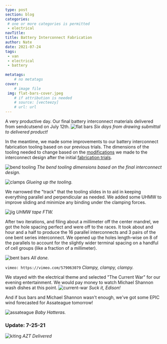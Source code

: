 ```yaml
---
type: post
section: blog
categories: 
 # one or more categories is permitted
 - electrical
navTitle: 
title: Battery Interconnect Fabrication
author: Nate
date: 2021-07-24
tags:
 - van
 - electrical
 - battery
 
metatags:
	# no metatags
cover: 
	# image file
 img: flat-bars-cover.jpeg
	# if attribution is needed
	# source: [vecteezy]
	# url: url
---
```


A very productive day.  Our final battery interconnect materials delivered from sendcutsend on July 12th.
![flat bars](flat-bars.jpeg)
_Six days from drawing submittal to delivered product!_


In the meantime, we made some improvements to our battery interconnect fabrication tooling based on our previous trials.  The dimensions of the tooling needed to change based on the [modifications](/blog/2021-7-5-battery-interconnect-redesign/battery-interconnect-design-v2) we made to the interconnect design after the initial [fabrication trials](/blog/2021-7-4-battery-interconnect-fab-trial/battery-interconnect-fab-trials).

![bend tooling](bend-tooling-imperial.jpg)
_The bend tooling dimensions based on the final interconnect design._

![clamps](clamps.jpeg)
_Glueing up the tooling._

We narrowed the "track" that the tooling slides in to aid in keeping everything parallel and perpendicular as needed.  We added some UHMW to improve sliding and minimize any binding under the clamping forces.

![jig](jig.jpeg)
_UHMW tape FTW._

After two iterations, and filing about a millimeter off the center mandrel, we got the hole spacing perfect and were off to the races.  It took about and hour and a half to produce the 16 parallel interconnects and 3 pairs of the one bent series interconnect.  We opened up the holes length-wise on 8 of the parallels to account for the slightly wider terminal spacing on a handful of cell groups (like a fraction of a millimeter).

![bent bars](bent-bars.jpeg)
_All done._

`vimeo: https://vimeo.com/579063079`
_Clampy, clampy, clampy._

We stayed with the electrical theme and selected "The Current War" for our evening entertainment.  We would pay money to watch Michael Shannon wash dishes at this point.
![current-war](current-war.jpg)
_Suck it, Edison!_

And if bus bars and Michael Shannon wasn't enough, we've got some EPIC wind forecasted for Assateague tomorrow!  

![assateague](assateague.PNG)
_Baby Hatteras._

### Update: 7-25-21
![kiting](kiting.jpeg)
_AZT Delivered_